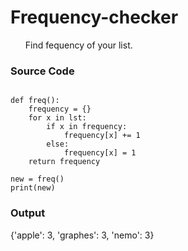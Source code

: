 # Frequency-checker
<ul>
Find fequency of your list.
    </ul>

<h3>Source Code</h3>

```lst = ['apple','graphes','nemo','apple','graphes','nemo','apple','graphes','nemo']

def freq():
    frequency = {}
    for x in lst:
        if x in frequency:
            frequency[x] += 1
        else:
            frequency[x] = 1
    return frequency

new = freq()
print(new)
```
<h3>Output</h3>

{'apple': 3, 'graphes': 3, 'nemo': 3}
